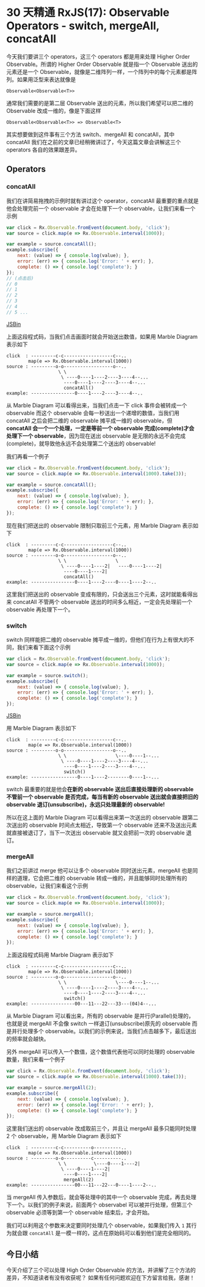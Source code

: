 # 30 天精通 RxJS(17): Observable Operators - switch, mergeAll, concatAll

今天我们要讲三个 operators，这三个 operators 都是用来处理 Higher Order Observable。所谓的 Higher Order Observable 就是指一个 Observable 送出的元素还是一个 Observable，就像是二维阵列一样，一个阵列中的每个元素都是阵列。如果用泛型来表达就像是

```
Observable<Observable<T>>

```

通常我们需要的是第二层 Observable 送出的元素，所以我们希望可以把二维的 Observable 改成一维的，像是下面这样

```
Observable<Observable<T>> => Observable<T>

```

其实想要做到这件事有三个方法 switch、mergeAll 和 concatAll，其中 concatAll 我们在之前的文章已经稍微讲过了，今天这篇文章会讲解这三个 operators 各自的效果跟差异。

## Operators

### concatAll

我们在讲简易拖拽的示例时就有讲过这个 operator，concatAll 最重要的重点就是他会处理完前一个 observable 才会在处理下一个 observable，让我们来看一个示例

```javascript
var click = Rx.Observable.fromEvent(document.body, 'click');
var source = click.map(e => Rx.Observable.interval(1000));

var example = source.concatAll();
example.subscribe({
    next: (value) => { console.log(value); },
    error: (err) => { console.log('Error: ' + err); },
    complete: () => { console.log('complete'); }
});
// (点击后)
// 0
// 1
// 2
// 3
// 4
// 5 ...

```

[JSBin](https://jsbin.com/numuji/2/edit?js,console,output)

上面这段程式码，当我们点击画面时就会开始送出数值，如果用 Marble Diagram 表示如下

```
click  : ---------c-c------------------c--.. 
        map(e => Rx.Observable.interval(1000))
source : ---------o-o------------------o--..
                   \ \
                    \ ----0----1----2----3----4--...
                     ----0----1----2----3----4--...
                     concatAll()
example: ----------------0----1----2----3----4--..

```

从 Marble Diagram 可以看得出来，当我们点击一下 click 事件会被转成一个 observable 而这个 observable 会每一秒送出一个递增的数值，当我们用 concatAll 之后会把二维的 observable 摊平成一维的 observable，但 **concatAll 会一个一个处理，一定是等前一个 observable 完成(complete)才会处理下一个 observable**，因为现在送出 observable 是无限的永远不会完成(complete)，就导致他永远不会处理第二个送出的 observable!

我们再看一个例子

```javascript
var click = Rx.Observable.fromEvent(document.body, 'click');
var source = click.map(e => Rx.Observable.interval(1000).take(3));

var example = source.concatAll();
example.subscribe({
    next: (value) => { console.log(value); },
    error: (err) => { console.log('Error: ' + err); },
    complete: () => { console.log('complete'); }
});

```

现在我们把送出的 observable 限制只取前三个元素，用 Marble Diagram 表示如下

```
click  : ---------c-c------------------c--.. 
        map(e => Rx.Observable.interval(1000))
source : ---------o-o------------------o--..
                   \ \                  \
                    \ ----0----1----2|   ----0----1----2|
                     ----0----1----2|
                     concatAll()
example: ----------------0----1----2----0----1----2--..

```

这里我们把送出的 observable 变成有限的，只会送出三个元素，这时就能看得出来 concatAll 不管两个 observable 送出的时间多么相近，一定会先处理前一个 observable 再处理下一个。

### switch

switch 同样能把二维的 observable 摊平成一维的，但他们在行为上有很大的不同，我们来看下面这个示例

```javascript
var click = Rx.Observable.fromEvent(document.body, 'click');
var source = click.map(e => Rx.Observable.interval(1000));

var example = source.switch();
example.subscribe({
    next: (value) => { console.log(value); },
    error: (err) => { console.log('Error: ' + err); },
    complete: () => { console.log('complete'); }
});

```

[JSBin](https://jsbin.com/numuji/edit?js,console,output)

用 Marble Diagram 表示如下

```
click  : ---------c-c------------------c--.. 
        map(e => Rx.Observable.interval(1000))
source : ---------o-o------------------o--..
                   \ \                  \----0----1--...
                    \ ----0----1----2----3----4--...
                     ----0----1----2----3----4--...
                     switch()
example: -----------------0----1----2--------0----1--...

```

switch 最重要的就是他会**在新的 observable 送出后直接处理新的 observable 不管前一个 observable 是否完成，每当有新的 observable 送出就会直接把旧的 observable 退订(unsubscribe)，永远只处理最新的 observable!**

所以在这上面的 Marble Diagram 可以看得出来第一次送出的 observable 跟第二次送出的 observable 时间点太相近，导致第一个 observable 还来不及送出元素就直接被退订了，当下一次送出 observable 就又会把前一次的 observable 退订。

### mergeAll

我们之前讲过 merge 他可以让多个 observable 同时送出元素，mergeAll 也是同样的道理，它会把二维的 observable 转成一维的，并且能够同时处理所有的 observable，让我们来看这个示例

```javascript
var click = Rx.Observable.fromEvent(document.body, 'click');
var source = click.map(e => Rx.Observable.interval(1000));

var example = source.mergeAll();
example.subscribe({
    next: (value) => { console.log(value); },
    error: (err) => { console.log('Error: ' + err); },
    complete: () => { console.log('complete'); }
});

```

上面这段程式码用 Marble Diagram 表示如下

```
click  : ---------c-c------------------c--.. 
        map(e => Rx.Observable.interval(1000))
source : ---------o-o------------------o--..
                   \ \                  \----0----1--...
                    \ ----0----1----2----3----4--...
                     ----0----1----2----3----4--...
                     switch()
example: ----------------00---11---22---33---(04)4--...

```

从 Marble Diagram 可以看出来，所有的 observable 是并行(Parallel)处理的，也就是说 mergeAll 不会像 switch 一样退订(unsubscribe)原先的 observable 而是并行处理多个 observable。以我们的示例来说，当我们点击越多下，最后送出的频率就会越快。

另外 mergeAll 可以传入一个数值，这个数值代表他可以同时处理的 observable 数量，我们来看一个例子

```javascript
var click = Rx.Observable.fromEvent(document.body, 'click');
var source = click.map(e => Rx.Observable.interval(1000).take(3));

var example = source.mergeAll(2);
example.subscribe({
    next: (value) => { console.log(value); },
    error: (err) => { console.log('Error: ' + err); },
    complete: () => { console.log('complete'); }
});

```

这里我们送出的 observable 改成取前三个，并且让 mergeAll 最多只能同时处理 2 个 observable，用 Marble Diagram 表示如下

```
click  : ---------c-c----------o----------.. 
        map(e => Rx.Observable.interval(1000))
source : ---------o-o----------c----------..
                   \ \          \----0----1----2|     
                    \ ----0----1----2|  
                     ----0----1----2|
                     mergeAll(2)
example: ----------------00---11---22---0----1----2--..

```

当 mergeAll 传入参数后，就会等处理中的其中一个 observable 完成，再去处理下一个。以我们的例子来说，前面两个 observabel 可以被并行处理，但第三个 observable 必须等到第一个 observable 结束后，才会开始。

我们可以利用这个参数来决定要同时处理几个 observable，如果我们传入 `1` 其行为就会跟 `concatAll` 是一模一样的，这点在原始码可以看到他们是完全相同的。

## 今日小结

今天介绍了三个可以处理 High Order Observable 的方法，并讲解了三个方法的差异，不知道读者有没有收获呢？ 如果有任何问题欢迎在下方留言给我，感谢！